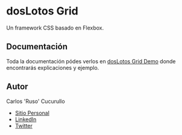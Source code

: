 # dosLotos Grid

Un framework CSS basado en Flexbox.

## Documentación

Toda la documentación pódes verlos en [dosLotos Grid Demo](http://www.google.com) donde encontrarás explicaciones y ejemplo.

## Autor

Carlos 'Ruso' Cucurullo

* [Sitio Personal](http://www.doslotos.com/)
* [LinkedIn](https://www.linkedin.com/in/rusocucu/)
* [Twitter](https://twitter.com/RusoDev)
